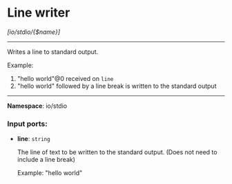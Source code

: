 # Line writer

_[io/stdio/{$name}]_

---

Writes a line to standard output.

Example:
1. "hello world"@0 received on `line`
2. "hello world" followed by a line break is written to the standard output 

---

__Namespace__: io/stdio

### Input ports:

* __line__: ` string `

    The line of text to be written to the standard output. (Does not need to include a line break)
    
    
    Example: "hello world"

